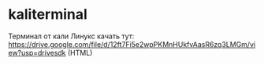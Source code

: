 # kaliterminal
Терминал от кали Линукс
 качать тут:
https://drive.google.com/file/d/12ft7Fi5e2wpPKMnHUkfvAasR6zq3LMGm/view?usp=drivesdk
(HTML)
